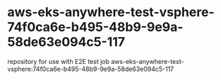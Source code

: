 # aws-eks-anywhere-test-vsphere-74f0ca6e-b495-48b9-9e9a-58de63e094c5-117
repository for use with E2E test job aws-eks-anywhere-test-vsphere:74f0ca6e-b495-48b9-9e9a-58de63e094c5-117
